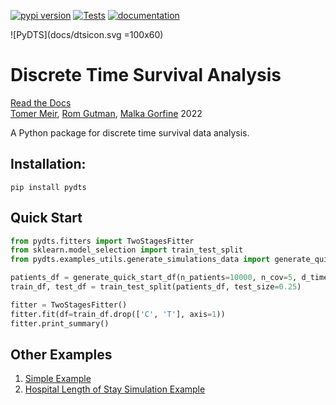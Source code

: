 [![pypi version](https://img.shields.io/pypi/v/pydts)](https://pypi.org/project/pydts/)
[![Tests](https://github.com/tomer1812/pydts/workflows/Tests/badge.svg)](https://github.com/tomer1812/pydts/actions?workflow=Tests)
[![documentation](https://img.shields.io/badge/docs-mkdocs%20material-blue.svg?style=flat)](https://tomer1812.github.io/pydts)

![PyDTS](docs/dtsicon.svg =100x60)  
# Discrete Time Survival Analysis  
[Read the Docs](https://tomer1812.github.io/pydts/)  
[Tomer Meir](https://tomer1812.github.io/), [Rom Gutman](https://github.com/RomGutman), [Malka Gorfine](https://www.tau.ac.il/~gorfinem/) 2022

A Python package for discrete time survival data analysis.

## Installation:
```console
pip install pydts
```

## Quick Start

```python
from pydts.fitters import TwoStagesFitter
from sklearn.model_selection import train_test_split
from pydts.examples_utils.generate_simulations_data import generate_quick_start_df

patients_df = generate_quick_start_df(n_patients=10000, n_cov=5, d_times=30, j_events=2, pid_col='pid', seed=0)
train_df, test_df = train_test_split(patients_df, test_size=0.25)

fitter = TwoStagesFitter()
fitter.fit(df=train_df.drop(['C', 'T'], axis=1))
fitter.print_summary()

```

## Other Examples
1. [Simple Example](https://tomer1812.github.io/pydts/Simple%20Simulation/)
2. [Hospital Length of Stay Simulation Example](https://tomer1812.github.io/pydts/SimulatedDataset/)
